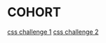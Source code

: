 # COHORT


[css challenge 1](/challenges/chai-aur-hero-section/challenge-1/index.html)
[css challenge 2](/challenges/chai-aur-hero-section/challenge-2/index.html)